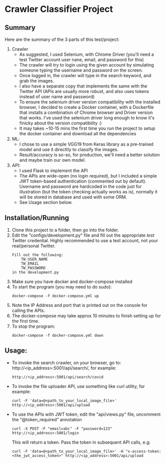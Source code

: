 # Crawler Classifier Project

## Summary

Here are the summary of the 3 parts of this test/project:
1. Crawler
   - As suggested, I used Selenium, with Chrome Driver (you'll need a test Twitter account user nane, email, and password for this)
   - The crawler will try to login using the given account by simulating someone typing the username and password on the screen.
   - Once logged in, the crawler will type in the search keyword, and grab the images.
   - I also have a separate copy that implements the same with the Twitter API (APIs are usually more robust, and also uses tokens instead of user name and password)
   - To ensure the selenium driver version compatibility with the installed browser, I decided to create a Docker container, with a Dockerfile that installs a combination of Chrome browser and Driver version that works. I've used the selenium driver long enough to know it's finicky about the version compatibility :)
   - It may takes ~10-15 mins the first time you run the project to setup the docker container and download all the dependencies
2. ML:
   - I chose to use a simple VGG19 from Keras library as a pre-trained model and use it directtly to classify the images. 
   - Result/accuracy is so-so, for production, we'll need a better solution and maybe train our own model.
3. API:
   - I used Flask to implement the API
   - The APIs are wide-open (no login required), but I included a simple JWT token-based authentication (commented out by default). Username and password are hardcoded in the code just for illustration (but the token checking actually works as is), normally it will be stored in database and used with some ORM.
   - See Usage section below.   

## Installation/Running

1. Clone this project to a folder, then go into the folder.
2. Edit the "configs/development.py" file and fill out the appropriate *test* Twitter credential. Highly recommended to use a test account, not your real/personal Twitter.
   ```
   Fill out the following:
       TW_USER_NAME
       TW_EMAIL
       TW_PASSWORD
   in the development.py
   ```
2. Make sure you have docker and docker-compose installed
3. To start the program (you may need to do sudo):
   ```
   docker-compose -f docker-compose.yml up
   ```
4. Note the IP Address and port that is printed out on the console for calling the APIs.
5. The docker-compose may take approx 10 minutes to finish setting up for the first time.
6. To stop the program:
   ```
   docker-compose -f docker-compose.yml down
   ```

## Usage:

- To invoke the search crawler, on your browser, go to: http://<ip_address>:5001/api/search/<searchkeyword>, for example:
  ```
  http://<ip_address>:5001/api/search/covid
  ```
- To invoke the file uploader API, use something like curl utility, for example:
  ```
  curl -F 'data=@<path_to_your_local_image_file>' http://<ip_address>:5001/api/upload
  ```
- To use the APIs with JWT token, edit the "api/views.py" file, uncomment the "@token_required" annotation
  ```
  curl -X POST -F "email=abc" -F "password=123" http://<ip_address>:5001/login 
  ```
  This will return a token. Pass the token in subsequent API calls, e.g:
  ```
  curl -F 'data=@<path_to_your_local_image_file>' -H "x-access-token: <the_jwt_access_token>" http://<ip_address>:5001/api/upload
  ```
